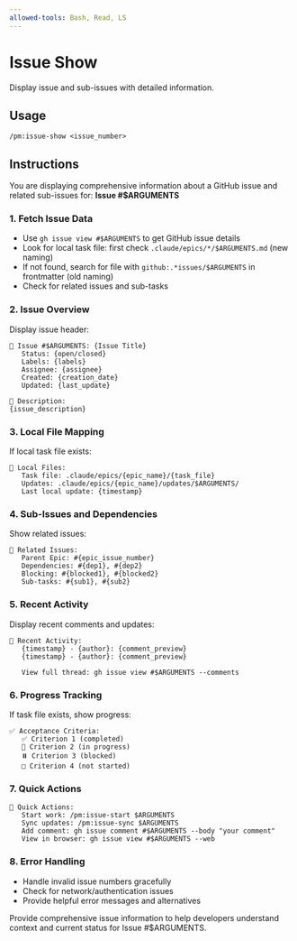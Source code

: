 ```yaml
---
allowed-tools: Bash, Read, LS
---
```


# Issue Show

Display issue and sub-issues with detailed information.

## Usage

```
/pm:issue-show <issue_number>
```

## Instructions

You are displaying comprehensive information about a GitHub issue and related sub-issues for: **Issue #$ARGUMENTS**

### 1. Fetch Issue Data

- Use `gh issue view #$ARGUMENTS` to get GitHub issue details
- Look for local task file: first check `.claude/epics/*/$ARGUMENTS.md` (new naming)
- If not found, search for file with `github:.*issues/$ARGUMENTS` in frontmatter (old naming)
- Check for related issues and sub-tasks

### 2. Issue Overview

Display issue header:

```
🎫 Issue #$ARGUMENTS: {Issue Title}
   Status: {open/closed}
   Labels: {labels}
   Assignee: {assignee}
   Created: {creation_date}
   Updated: {last_update}

📝 Description:
{issue_description}
```

### 3. Local File Mapping

If local task file exists:

```
📁 Local Files:
   Task file: .claude/epics/{epic_name}/{task_file}
   Updates: .claude/epics/{epic_name}/updates/$ARGUMENTS/
   Last local update: {timestamp}
```

### 4. Sub-Issues and Dependencies

Show related issues:

```
🔗 Related Issues:
   Parent Epic: #{epic_issue_number}
   Dependencies: #{dep1}, #{dep2}
   Blocking: #{blocked1}, #{blocked2}
   Sub-tasks: #{sub1}, #{sub2}
```

### 5. Recent Activity

Display recent comments and updates:

```
💬 Recent Activity:
   {timestamp} - {author}: {comment_preview}
   {timestamp} - {author}: {comment_preview}

   View full thread: gh issue view #$ARGUMENTS --comments
```

### 6. Progress Tracking

If task file exists, show progress:

```
✅ Acceptance Criteria:
   ✅ Criterion 1 (completed)
   🔄 Criterion 2 (in progress)
   ⏸️ Criterion 3 (blocked)
   □ Criterion 4 (not started)
```

### 7. Quick Actions

```
🚀 Quick Actions:
   Start work: /pm:issue-start $ARGUMENTS
   Sync updates: /pm:issue-sync $ARGUMENTS
   Add comment: gh issue comment #$ARGUMENTS --body "your comment"
   View in browser: gh issue view #$ARGUMENTS --web
```

### 8. Error Handling

- Handle invalid issue numbers gracefully
- Check for network/authentication issues
- Provide helpful error messages and alternatives

Provide comprehensive issue information to help developers understand context and current status for Issue #$ARGUMENTS.

